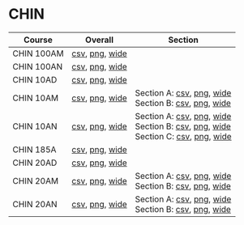 # CHIN

| Course | Overall | Section |
| ------ | ------- | ------- |
| CHIN 100AM | [csv](https://github.com/UCSD-Historical-Enrollment-Data/2024Fall/blob/main/overall/CHIN%20100AM.csv), [png](https://raw.githubusercontent.com/UCSD-Historical-Enrollment-Data/2024Fall/main/plot_overall/CHIN%20100AM.png), [wide](https://raw.githubusercontent.com/UCSD-Historical-Enrollment-Data/2024Fall/main/plot_overall_wide/CHIN%20100AM.png) |  |
| CHIN 100AN | [csv](https://github.com/UCSD-Historical-Enrollment-Data/2024Fall/blob/main/overall/CHIN%20100AN.csv), [png](https://raw.githubusercontent.com/UCSD-Historical-Enrollment-Data/2024Fall/main/plot_overall/CHIN%20100AN.png), [wide](https://raw.githubusercontent.com/UCSD-Historical-Enrollment-Data/2024Fall/main/plot_overall_wide/CHIN%20100AN.png) |  |
| CHIN 10AD | [csv](https://github.com/UCSD-Historical-Enrollment-Data/2024Fall/blob/main/overall/CHIN%2010AD.csv), [png](https://raw.githubusercontent.com/UCSD-Historical-Enrollment-Data/2024Fall/main/plot_overall/CHIN%2010AD.png), [wide](https://raw.githubusercontent.com/UCSD-Historical-Enrollment-Data/2024Fall/main/plot_overall_wide/CHIN%2010AD.png) |  |
| CHIN 10AM | [csv](https://github.com/UCSD-Historical-Enrollment-Data/2024Fall/blob/main/overall/CHIN%2010AM.csv), [png](https://raw.githubusercontent.com/UCSD-Historical-Enrollment-Data/2024Fall/main/plot_overall/CHIN%2010AM.png), [wide](https://raw.githubusercontent.com/UCSD-Historical-Enrollment-Data/2024Fall/main/plot_overall_wide/CHIN%2010AM.png) | Section A: [csv](https://github.com/UCSD-Historical-Enrollment-Data/2024Fall/blob/main/section/CHIN%2010AM_A.csv), [png](https://raw.githubusercontent.com/UCSD-Historical-Enrollment-Data/2024Fall/main/plot_section/CHIN%2010AM_A.png), [wide](https://raw.githubusercontent.com/UCSD-Historical-Enrollment-Data/2024Fall/main/plot_section_wide/CHIN%2010AM_A.png)<br>Section B: [csv](https://github.com/UCSD-Historical-Enrollment-Data/2024Fall/blob/main/section/CHIN%2010AM_B.csv), [png](https://raw.githubusercontent.com/UCSD-Historical-Enrollment-Data/2024Fall/main/plot_section/CHIN%2010AM_B.png), [wide](https://raw.githubusercontent.com/UCSD-Historical-Enrollment-Data/2024Fall/main/plot_section_wide/CHIN%2010AM_B.png) |
| CHIN 10AN | [csv](https://github.com/UCSD-Historical-Enrollment-Data/2024Fall/blob/main/overall/CHIN%2010AN.csv), [png](https://raw.githubusercontent.com/UCSD-Historical-Enrollment-Data/2024Fall/main/plot_overall/CHIN%2010AN.png), [wide](https://raw.githubusercontent.com/UCSD-Historical-Enrollment-Data/2024Fall/main/plot_overall_wide/CHIN%2010AN.png) | Section A: [csv](https://github.com/UCSD-Historical-Enrollment-Data/2024Fall/blob/main/section/CHIN%2010AN_A.csv), [png](https://raw.githubusercontent.com/UCSD-Historical-Enrollment-Data/2024Fall/main/plot_section/CHIN%2010AN_A.png), [wide](https://raw.githubusercontent.com/UCSD-Historical-Enrollment-Data/2024Fall/main/plot_section_wide/CHIN%2010AN_A.png)<br>Section B: [csv](https://github.com/UCSD-Historical-Enrollment-Data/2024Fall/blob/main/section/CHIN%2010AN_B.csv), [png](https://raw.githubusercontent.com/UCSD-Historical-Enrollment-Data/2024Fall/main/plot_section/CHIN%2010AN_B.png), [wide](https://raw.githubusercontent.com/UCSD-Historical-Enrollment-Data/2024Fall/main/plot_section_wide/CHIN%2010AN_B.png)<br>Section C: [csv](https://github.com/UCSD-Historical-Enrollment-Data/2024Fall/blob/main/section/CHIN%2010AN_C.csv), [png](https://raw.githubusercontent.com/UCSD-Historical-Enrollment-Data/2024Fall/main/plot_section/CHIN%2010AN_C.png), [wide](https://raw.githubusercontent.com/UCSD-Historical-Enrollment-Data/2024Fall/main/plot_section_wide/CHIN%2010AN_C.png) |
| CHIN 185A | [csv](https://github.com/UCSD-Historical-Enrollment-Data/2024Fall/blob/main/overall/CHIN%20185A.csv), [png](https://raw.githubusercontent.com/UCSD-Historical-Enrollment-Data/2024Fall/main/plot_overall/CHIN%20185A.png), [wide](https://raw.githubusercontent.com/UCSD-Historical-Enrollment-Data/2024Fall/main/plot_overall_wide/CHIN%20185A.png) |  |
| CHIN 20AD | [csv](https://github.com/UCSD-Historical-Enrollment-Data/2024Fall/blob/main/overall/CHIN%2020AD.csv), [png](https://raw.githubusercontent.com/UCSD-Historical-Enrollment-Data/2024Fall/main/plot_overall/CHIN%2020AD.png), [wide](https://raw.githubusercontent.com/UCSD-Historical-Enrollment-Data/2024Fall/main/plot_overall_wide/CHIN%2020AD.png) |  |
| CHIN 20AM | [csv](https://github.com/UCSD-Historical-Enrollment-Data/2024Fall/blob/main/overall/CHIN%2020AM.csv), [png](https://raw.githubusercontent.com/UCSD-Historical-Enrollment-Data/2024Fall/main/plot_overall/CHIN%2020AM.png), [wide](https://raw.githubusercontent.com/UCSD-Historical-Enrollment-Data/2024Fall/main/plot_overall_wide/CHIN%2020AM.png) | Section A: [csv](https://github.com/UCSD-Historical-Enrollment-Data/2024Fall/blob/main/section/CHIN%2020AM_A.csv), [png](https://raw.githubusercontent.com/UCSD-Historical-Enrollment-Data/2024Fall/main/plot_section/CHIN%2020AM_A.png), [wide](https://raw.githubusercontent.com/UCSD-Historical-Enrollment-Data/2024Fall/main/plot_section_wide/CHIN%2020AM_A.png)<br>Section B: [csv](https://github.com/UCSD-Historical-Enrollment-Data/2024Fall/blob/main/section/CHIN%2020AM_B.csv), [png](https://raw.githubusercontent.com/UCSD-Historical-Enrollment-Data/2024Fall/main/plot_section/CHIN%2020AM_B.png), [wide](https://raw.githubusercontent.com/UCSD-Historical-Enrollment-Data/2024Fall/main/plot_section_wide/CHIN%2020AM_B.png) |
| CHIN 20AN | [csv](https://github.com/UCSD-Historical-Enrollment-Data/2024Fall/blob/main/overall/CHIN%2020AN.csv), [png](https://raw.githubusercontent.com/UCSD-Historical-Enrollment-Data/2024Fall/main/plot_overall/CHIN%2020AN.png), [wide](https://raw.githubusercontent.com/UCSD-Historical-Enrollment-Data/2024Fall/main/plot_overall_wide/CHIN%2020AN.png) | Section A: [csv](https://github.com/UCSD-Historical-Enrollment-Data/2024Fall/blob/main/section/CHIN%2020AN_A.csv), [png](https://raw.githubusercontent.com/UCSD-Historical-Enrollment-Data/2024Fall/main/plot_section/CHIN%2020AN_A.png), [wide](https://raw.githubusercontent.com/UCSD-Historical-Enrollment-Data/2024Fall/main/plot_section_wide/CHIN%2020AN_A.png)<br>Section B: [csv](https://github.com/UCSD-Historical-Enrollment-Data/2024Fall/blob/main/section/CHIN%2020AN_B.csv), [png](https://raw.githubusercontent.com/UCSD-Historical-Enrollment-Data/2024Fall/main/plot_section/CHIN%2020AN_B.png), [wide](https://raw.githubusercontent.com/UCSD-Historical-Enrollment-Data/2024Fall/main/plot_section_wide/CHIN%2020AN_B.png) |
